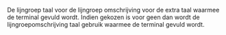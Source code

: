 De lijngroep taal voor de lijngroep omschrijving voor de extra taal waarmee de terminal gevuld wordt.  Indien gekozen is voor geen dan wordt de lijngroepomschrijving taal gebruik waarmee de terminal gevuld wordt.